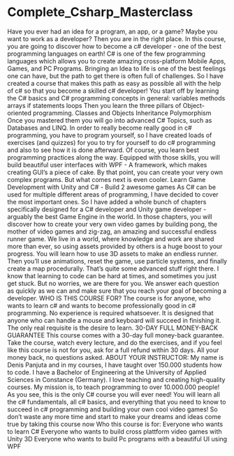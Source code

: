 # Complete_Csharp_Masterclass
Have you ever had an idea for a program, an app, or a game?  Maybe you want to work as a developer? Then you are in the right place. In this course, you are going to discover how to become a c# developer - one of the best programming languages on earth!  C# is one of the few programming languages which allows you to create amazing cross-platform Mobile Apps, Games, and PC Programs.   Bringing an Idea to life is one of the best feelings one can have, but the path to get there is often full of challenges. So I have created a course that makes this path as easy as possible all with the help of c# so that you become a skilled c# developer!    You start off by learning the C# basics and C# programming concepts in general:  variables  methods  arrays  if statements  loops  Then you learn the three pillars of Object-oriented programming.  Classes and Objects  Inheritance  Polymorphism  Once you mastered them you will go into advanced C# Topics, such as Databases and LINQ.  In order to really become really good in c# programming, you have to program yourself, so I have created loads of exercises (and quizzes) for you to try for yourself to do c# programming and also to see how it is done afterward. Of course, you learn best programming practices along the way.    Equipped with those skills, you will build beautiful user interfaces with WPF - A framework, which makes creating GUI’s a piece of cake. By that point, you can create your very own complex programs. But what comes next is even cooler.  Learn Game Development with Unity and C# - Build 2 awesome games  As C# can be used for multiple different areas of programming, I have decided to cover the most important ones. So I have added a whole bunch of chapters specifically designed for a C# developer and Unity game developer - arguably the best Game Engine in the world. In those chapters, you will discover how to create your very own video games by building pong, the mother of video games and zig-zag, an amazing and successful endless runner game.  We live in a world, where knowledge and work are shared more than ever, so using assets provided by others is a huge boost to your progress.  You will learn how to use 3D assets to make an endless runner. Then you’ll use animations, reset the game, use particle systems, and finally create a map procedurally. That’s quite some advanced stuff right there.    I know that learning to code can be hard at times, and sometimes you just get stuck. But no worries, we are there for you. We answer each question as quickly as we can and make sure that you reach your goal of becoming a developer.    WHO IS THIS COURSE FOR?  The course is for anyone, who wants to learn c# and wants to become professionally good in c# programming. No experience is required whatsoever. It is designed that anyone who can handle a mouse and keyboard will succeed in finishing it. The only real requisite is the desire to learn.   30-DAY FULL MONEY-BACK GUARANTEE  This course comes with a 30-day full money-back guarantee. Take the course, watch every lecture, and do the exercises, and if you feel like this course is not for you, ask for a full refund within 30 days. All your money back, no questions asked.    ABOUT YOUR INSTRUCTOR:  My name is Denis Panjuta and in my courses, I have taught over 150.000 students how to code. I have a Bachelor of Engineering at the University of Applied Sciences in Constance (Germany). I love teaching and creating high-quality courses. My mission is, to teach programming to over 10.000.000 people!   As you see, this is the only C# course you will ever need!  You will learn all the c# fundamentals, all c# basics, and everything that you need to know to succeed in c# programming and building your own cool video games!   So don’t waste any more time and start to make your dreams and ideas come true by taking this course now   Who this course is for: Everyone who wants to learn C# Everyone who wants to build cross plattform video games with Unity 3D Everyone who wants to build Pc programs with a beautiful UI using WPF
